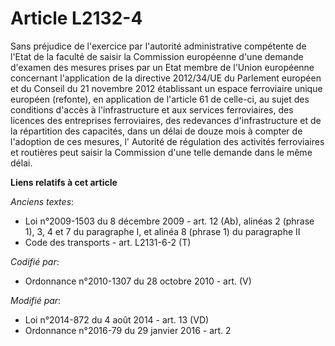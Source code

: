 # Article L2132-4

Sans préjudice de l'exercice par l'autorité administrative compétente de l'Etat de la faculté de saisir la Commission
européenne d'une demande d'examen des mesures prises par un Etat membre de l'Union européenne concernant l'application de la
directive 2012/34/UE du Parlement européen et du Conseil du 21 novembre 2012 établissant un espace ferroviaire unique
européen (refonte), en application de l'article 61 de celle-ci, au sujet des conditions d'accès à l'infrastructure et aux
services ferroviaires, des licences des entreprises ferroviaires, des redevances d'infrastructure et de la répartition des
capacités, dans un délai de douze mois à compter de l'adoption de ces mesures, l' Autorité de régulation des activités
ferroviaires et routières peut saisir la Commission d'une telle demande dans le même délai.

**Liens relatifs à cet article**

_Anciens textes_:

  - Loi n°2009-1503 du 8 décembre 2009 - art. 12 (Ab), alinéas 2 (phrase 1), 3, 4 et 7 du paragraphe I, et alinéa 8 (phrase 1) du paragraphe II
  - Code des transports - art. L2131-6-2 (T)

_Codifié par_:

  - Ordonnance n°2010-1307 du 28 octobre 2010 - art. (V)

_Modifié par_:

  - Loi n°2014-872 du 4 août 2014 - art. 13 (VD)
  - Ordonnance n°2016-79 du 29 janvier 2016 - art. 2

